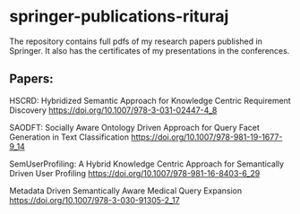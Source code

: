 # springer-publications-rituraj
The repository contains full pdfs of my research papers published in Springer. It also has the certificates of my presentations in the conferences.

## Papers:
HSCRD: Hybridized Semantic Approach for Knowledge Centric Requirement Discovery 
https://doi.org/10.1007/978-3-031-02447-4_8

SAODFT: Socially Aware Ontology Driven Approach for Query Facet Generation in Text Classification 
https://doi.org/10.1007/978-981-19-1677-9_14

SemUserProfiling: A Hybrid Knowledge Centric Approach for Semantically Driven User Profiling 
https://doi.org/10.1007/978-981-16-8403-6_29

Metadata Driven Semantically Aware Medical Query Expansion 
https://doi.org/10.1007/978-3-030-91305-2_17
